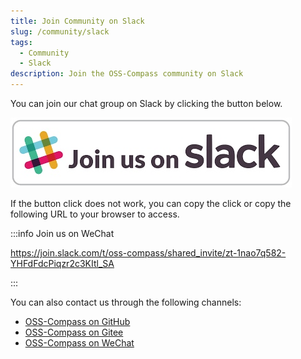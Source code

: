 ```yaml
---
title: Join Community on Slack
slug: /community/slack
tags:
  - Community
  - Slack
description: Join the OSS-Compass community on Slack
---
```


You can join our chat group on Slack by clicking the button below.

[![Join Community on Slack](media/slack.jpg)](https://join.slack.com/t/slack-vit2156/shared_invite/zt-1hv9pabzr-80W3QeM4zABSJFWEmPNipw)

If the button click does not work, you can copy the click or copy the following URL to your browser to access.

:::info Join us on WeChat

<https://join.slack.com/t/oss-compass/shared_invite/zt-1nao7q582-YHFdFdcPiqzr2c3KItl_SA>

:::

You can also contact us through the following channels:

- [OSS-Compass on GitHub](https://github.com/oss-compass)
- [OSS-Compass on Gitee](https://gitee.com/oss-compass)
- [OSS-Compass on WeChat](./wechat.md)
